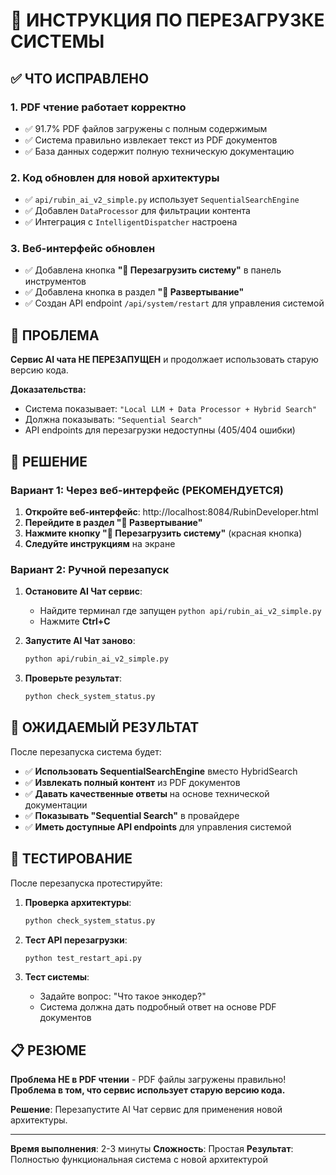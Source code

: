 # 🔄 ИНСТРУКЦИЯ ПО ПЕРЕЗАГРУЗКЕ СИСТЕМЫ

## ✅ ЧТО ИСПРАВЛЕНО

### 1. **PDF чтение работает корректно**
- ✅ 91.7% PDF файлов загружены с полным содержимым
- ✅ Система правильно извлекает текст из PDF документов
- ✅ База данных содержит полную техническую документацию

### 2. **Код обновлен для новой архитектуры**
- ✅ `api/rubin_ai_v2_simple.py` использует `SequentialSearchEngine`
- ✅ Добавлен `DataProcessor` для фильтрации контента
- ✅ Интеграция с `IntelligentDispatcher` настроена

### 3. **Веб-интерфейс обновлен**
- ✅ Добавлена кнопка **"🔄 Перезагрузить систему"** в панель инструментов
- ✅ Добавлена кнопка в раздел **"🚀 Развертывание"**
- ✅ Создан API endpoint `/api/system/restart` для управления системой

## 🚨 ПРОБЛЕМА

**Сервис AI чата НЕ ПЕРЕЗАПУЩЕН** и продолжает использовать старую версию кода.

**Доказательства:**
- Система показывает: `"Local LLM + Data Processor + Hybrid Search"`
- Должна показывать: `"Sequential Search"`
- API endpoints для перезагрузки недоступны (405/404 ошибки)

## 🔧 РЕШЕНИЕ

### Вариант 1: Через веб-интерфейс (РЕКОМЕНДУЕТСЯ)

1. **Откройте веб-интерфейс**: http://localhost:8084/RubinDeveloper.html
2. **Перейдите в раздел "🚀 Развертывание"**
3. **Нажмите кнопку "🔄 Перезагрузить систему"** (красная кнопка)
4. **Следуйте инструкциям** на экране

### Вариант 2: Ручной перезапуск

1. **Остановите AI Чат сервис**:
   - Найдите терминал где запущен `python api/rubin_ai_v2_simple.py`
   - Нажмите **Ctrl+C**

2. **Запустите AI Чат заново**:
   ```bash
   python api/rubin_ai_v2_simple.py
   ```

3. **Проверьте результат**:
   ```bash
   python check_system_status.py
   ```

## 🎯 ОЖИДАЕМЫЙ РЕЗУЛЬТАТ

После перезапуска система будет:

- ✅ **Использовать SequentialSearchEngine** вместо HybridSearch
- ✅ **Извлекать полный контент** из PDF документов
- ✅ **Давать качественные ответы** на основе технической документации
- ✅ **Показывать "Sequential Search"** в провайдере
- ✅ **Иметь доступные API endpoints** для управления системой

## 🧪 ТЕСТИРОВАНИЕ

После перезапуска протестируйте:

1. **Проверка архитектуры**:
   ```bash
   python check_system_status.py
   ```

2. **Тест API перезагрузки**:
   ```bash
   python test_restart_api.py
   ```

3. **Тест системы**:
   - Задайте вопрос: "Что такое энкодер?"
   - Система должна дать подробный ответ на основе PDF документов

## 📋 РЕЗЮМЕ

**Проблема НЕ в PDF чтении** - PDF файлы загружены правильно!
**Проблема в том, что сервис использует старую версию кода.**

**Решение**: Перезапустите AI Чат сервис для применения новой архитектуры.

---
**Время выполнения**: 2-3 минуты
**Сложность**: Простая
**Результат**: Полностью функциональная система с новой архитектурой

















